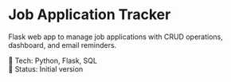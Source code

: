 # Job Application Tracker  
Flask web app to manage job applications with CRUD operations, dashboard, and email reminders.  

🚀 Tech: Python, Flask, SQL  
📌 Status: Initial version
